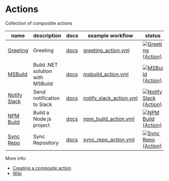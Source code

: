 <!-- ! This file is auto-generated. Please run ./utils/generate_readme.sh to regenerate it. -->
# Actions

Collection of compostite actions

name | description | docs | example workflow | status
-----|-------------|------|------------------|-------
[Greeting](greeting/action.yml) | Greeting | [docs](greeting/docs.md) | [greeting_action.yml](.github/workflows/greeting_action.yml) | [![Greeting (Action)](https://github.com/DynamoDS/actions/actions/workflows/greeting_action.yml/badge.svg)](https://github.com/DynamoDS/actions/actions/workflows/greeting_action.yml)
[MSBuild](msbuild/action.yml) | Build .NET solution with MSBuild | [docs](msbuild/docs.md) | [msbuild_action.yml](.github/workflows/msbuild_action.yml) | [![MSBuild (Action)](https://github.com/DynamoDS/actions/actions/workflows/msbuild_action.yml/badge.svg)](https://github.com/DynamoDS/actions/actions/workflows/msbuild_action.yml)
[Notify Slack](notify_slack/action.yml) | Send notification to Slack | [docs](notify_slack/docs.md) | [notify_slack_action.yml](.github/workflows/notify_slack_action.yml) | [![Notify Slack (Action)](https://github.com/DynamoDS/actions/actions/workflows/notify_slack_action.yml/badge.svg)](https://github.com/DynamoDS/actions/actions/workflows/notify_slack_action.yml)
[NPM Build](npm_build/action.yml) | Build a Node.js project | [docs](npm_build/docs.md) | [npm_build_action.yml](.github/workflows/npm_build_action.yml) | [![NPM Build (Action)](https://github.com/DynamoDS/actions/actions/workflows/npm_build_action.yml/badge.svg)](https://github.com/DynamoDS/actions/actions/workflows/npm_build_action.yml)
[Sync Repo](sync_repo/action.yml) | Sync Repository | [docs](sync_repo/docs.md) | [sync_repo_action.yml](.github/workflows/sync_repo_action.yml) | [![Sync Repo (Action)](https://github.com/DynamoDS/actions/actions/workflows/sync_repo_action.yml/badge.svg)](https://github.com/DynamoDS/actions/actions/workflows/sync_repo_action.yml)

More info:

- [Creating a composite action](https://docs.github.com/en/actions/creating-actions/creating-a-composite-action)
- [Wiki](https://wiki.autodesk.com/pages/viewpage.action?pageId=2009017625)
